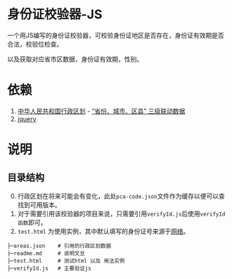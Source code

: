 # 身份证校验器-JS

一个用JS编写的身份证校验器，可校验身份证地区是否存在，身份证有效期是否合法，校验位检查。

以及获取对应省市区数据，身份证有效期，性别。

# 依赖

1. [中华人民共和国行政区划](https://github.com/modood/Administrative-divisions-of-China) -
   [“省份、城市、区县” 三级联动数据](https://raw.githubusercontent.com/modood/Administrative-divisions-of-China/master/dist/pca-code.json)
2. [jquery](https://ajax.aspnetcdn.com/ajax/jQuery/jquery-1.8.0.js)

# 说明

## 目录结构

0. 行政区划在将来可能会有变化，此处```pca-code.json```文件作为缓存以便可以查找到可用版本。
1. 对于需要引用该校验器的项目来说，只需要引用```verifyId.js```后使用```verifyId函数```即可。
2. ```test.html``` 为使用实例，其中默认填写的身份证号来源于[网络](http://www.ip33.com/shenfenzheng.html)。

```
├─areas.json    # 引用的行政区划数据
├─readme.md     # 说明文旦
├─test.html     # 测试html 以及 用法实例
├─verifyId.js   # 主要验证js
```
